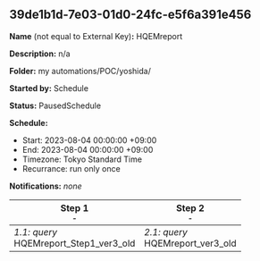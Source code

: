 ## 39de1b1d-7e03-01d0-24fc-e5f6a391e456

**Name** (not equal to External Key)**:** HQEMreport


**Description:** n/a

**Folder:** my automations/POC/yoshida/

**Started by:** Schedule

**Status:** PausedSchedule

**Schedule:**

* Start: 2023-08-04 00:00:00 +09:00
* End: 2023-08-04 00:00:00 +09:00
* Timezone: Tokyo Standard Time
* Recurrance: run only once

**Notifications:** _none_


| Step 1<br>_<small>-</small>_ | Step 2<br>_<small>-</small>_ |
| --- | --- |
| _1.1: query_<br>HQEMreport_Step1_ver3_old | _2.1: query_<br>HQEMreport_ver3_old |
